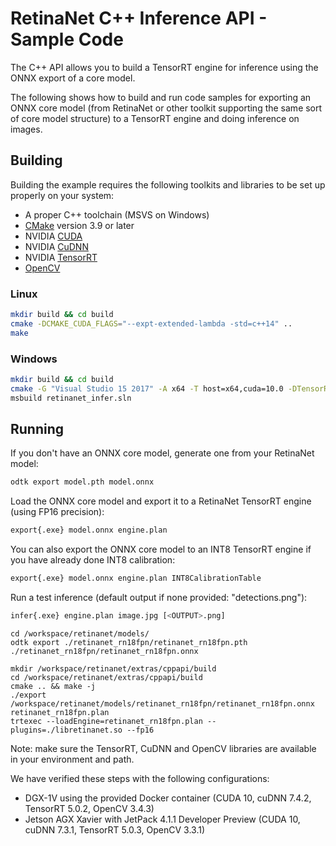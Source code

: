 # RetinaNet C++ Inference API - Sample Code

The C++ API allows you to build a TensorRT engine for inference using the ONNX export of a core model.

The following shows how to build and run code samples for exporting an ONNX core model (from RetinaNet or other toolkit supporting the same sort of core model structure) to a TensorRT engine and doing inference on images.

## Building

Building the example requires the following toolkits and libraries to be set up properly on your system:
* A proper C++ toolchain (MSVS on Windows)
* [CMake](https://cmake.org/download/) version 3.9 or later
* NVIDIA [CUDA](https://developer.nvidia.com/cuda-toolkit)
* NVIDIA [CuDNN](https://developer.nvidia.com/cudnn)
* NVIDIA [TensorRT](https://developer.nvidia.com/tensorrt)
* [OpenCV](https://opencv.org/releases.html)

### Linux
```bash
mkdir build && cd build
cmake -DCMAKE_CUDA_FLAGS="--expt-extended-lambda -std=c++14" ..
make
```

### Windows
```bash
mkdir build && cd build
cmake -G "Visual Studio 15 2017" -A x64 -T host=x64,cuda=10.0 -DTensorRT_DIR="C:\path\to\tensorrt" -DOpenCV_DIR="C:\path\to\opencv\build" ..
msbuild retinanet_infer.sln
```

## Running

If you don't have an ONNX core model, generate one from your RetinaNet model:
```bash
odtk export model.pth model.onnx
```

Load the ONNX core model and export it to a RetinaNet TensorRT engine (using FP16 precision):
```bash
export{.exe} model.onnx engine.plan
```

You can also export the ONNX core model to an INT8 TensorRT engine if you have already done INT8 calibration:
```bash
export{.exe} model.onnx engine.plan INT8CalibrationTable
```

Run a test inference (default output if none provided: "detections.png"):
```bash
infer{.exe} engine.plan image.jpg [<OUTPUT>.png]
```

```
cd /workspace/retinanet/models/
odtk export ./retinanet_rn18fpn/retinanet_rn18fpn.pth ./retinanet_rn18fpn/retinanet_rn18fpn.onnx

mkdir /workspace/retinanet/extras/cppapi/build
cd /workspace/retinanet/extras/cppapi/build
cmake .. && make -j
./export  /workspace/retinanet/models/retinanet_rn18fpn/retinanet_rn18fpn.onnx retinanet_rn18fpn.plan
trtexec --loadEngine=retinanet_rn18fpn.plan --plugins=./libretinanet.so --fp16

```

Note: make sure the TensorRT, CuDNN and OpenCV libraries are available in your environment and path.

We have verified these steps with the following configurations:
* DGX-1V using the provided Docker container (CUDA 10, cuDNN 7.4.2, TensorRT 5.0.2, OpenCV 3.4.3)
* Jetson AGX Xavier with JetPack 4.1.1 Developer Preview (CUDA 10, cuDNN 7.3.1, TensorRT 5.0.3, OpenCV 3.3.1)




